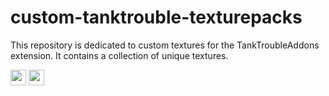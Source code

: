 # custom-tanktrouble-texturepacks
This repository is dedicated to custom textures for the TankTroubleAddons extension. It contains a collection of unique textures.

<img src="https://raw.githubusercontent.com/kamarov-therussiantank/custom-tanktrouble-texturepacks/refs/heads/main/tex-buttons/classic-light.png?token=GHSAT0AAAAAACZRXB7CMCJ7DMOVMZEKWWVYZ2GP6VA" style="width: 25px">
<img src="https://raw.githubusercontent.com/kamarov-therussiantank/custom-tanktrouble-texturepacks/refs/heads/main/tex-buttons/classic-dark.png?token=GHSAT0AAAAAACZRXB7DQ2JDKYNLQAMAW7X4Z2GQDAQ" style="width: 25px">
